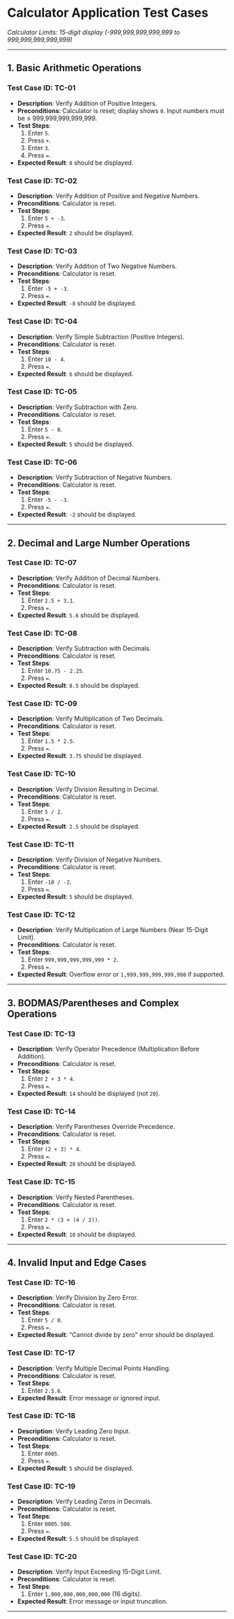# Calculator Application Test Cases    
*Calculator Limits: 15-digit display (-999,999,999,999,999 to 999,999,999,999,999)*  

---

## **1. Basic Arithmetic Operations**  

### **Test Case ID:** TC-01  
- **Description**: Verify Addition of Positive Integers.  
- **Preconditions**: Calculator is reset; display shows `0`. Input numbers must be ≤ 999,999,999,999,999.  
- **Test Steps**:  
  1. Enter `5`.  
  2. Press `+`.  
  3. Enter `3`.  
  4. Press `=`.  
- **Expected Result**: `8` should be displayed.  

### **Test Case ID:** TC-02  
- **Description**: Verify Addition of Positive and Negative Numbers.  
- **Preconditions**: Calculator is reset.  
- **Test Steps**:  
  1. Enter `5 + -3`.  
  2. Press `=`.  
- **Expected Result**: `2` should be displayed.  

### **Test Case ID:** TC-03  
- **Description**: Verify Addition of Two Negative Numbers.  
- **Preconditions**: Calculator is reset.  
- **Test Steps**:  
  1. Enter `-5 + -3`.  
  2. Press `=`.  
- **Expected Result**: `-8` should be displayed.  

### **Test Case ID:** TC-04  
- **Description**: Verify Simple Subtraction (Positive Integers).  
- **Preconditions**: Calculator is reset.  
- **Test Steps**:  
  1. Enter `10 - 4`.  
  2. Press `=`.  
- **Expected Result**: `6` should be displayed.  

### **Test Case ID:** TC-05  
- **Description**: Verify Subtraction with Zero.  
- **Preconditions**: Calculator is reset.  
- **Test Steps**:  
  1. Enter `5 - 0`.  
  2. Press `=`.  
- **Expected Result**: `5` should be displayed.  

### **Test Case ID:** TC-06  
- **Description**: Verify Subtraction of Negative Numbers.  
- **Preconditions**: Calculator is reset.  
- **Test Steps**:  
  1. Enter `-5 - -3`.  
  2. Press `=`.  
- **Expected Result**: `-2` should be displayed.  

---

## **2. Decimal and Large Number Operations**  

### **Test Case ID:** TC-07  
- **Description**: Verify Addition of Decimal Numbers.  
- **Preconditions**: Calculator is reset.  
- **Test Steps**:  
  1. Enter `2.5 + 3.1`.  
  2. Press `=`.  
- **Expected Result**: `5.6` should be displayed.  

### **Test Case ID:** TC-08  
- **Description**: Verify Subtraction with Decimals.  
- **Preconditions**: Calculator is reset.  
- **Test Steps**:  
  1. Enter `10.75 - 2.25`.  
  2. Press `=`.  
- **Expected Result**: `8.5` should be displayed.  

### **Test Case ID:** TC-09  
- **Description**: Verify Multiplication of Two Decimals.  
- **Preconditions**: Calculator is reset.  
- **Test Steps**:  
  1. Enter `1.5 * 2.5`.  
  2. Press `=`.  
- **Expected Result**: `3.75` should be displayed.  

### **Test Case ID:** TC-10  
- **Description**: Verify Division Resulting in Decimal.  
- **Preconditions**: Calculator is reset.  
- **Test Steps**:  
  1. Enter `5 / 2`.  
  2. Press `=`.  
- **Expected Result**: `2.5` should be displayed.  

### **Test Case ID:** TC-11  
- **Description**: Verify Division of Negative Numbers.  
- **Preconditions**: Calculator is reset.  
- **Test Steps**:  
  1. Enter `-10 / -2`.  
  2. Press `=`.  
- **Expected Result**: `5` should be displayed.  

### **Test Case ID:** TC-12  
- **Description**: Verify Multiplication of Large Numbers (Near 15-Digit Limit).  
- **Preconditions**: Calculator is reset.  
- **Test Steps**:  
  1. Enter `999,999,999,999,999 * 2`.  
  2. Press `=`.  
- **Expected Result**: Overflow error or `1,999,999,999,999,998` if supported.  

---

## **3. BODMAS/Parentheses and Complex Operations**  

### **Test Case ID:** TC-13  
- **Description**: Verify Operator Precedence (Multiplication Before Addition).  
- **Preconditions**: Calculator is reset.  
- **Test Steps**:  
  1. Enter `2 + 3 * 4`.  
  2. Press `=`.  
- **Expected Result**: `14` should be displayed (not `20`).  

### **Test Case ID:** TC-14  
- **Description**: Verify Parentheses Override Precedence.  
- **Preconditions**: Calculator is reset.  
- **Test Steps**:  
  1. Enter `(2 + 3) * 4`.  
  2. Press `=`.  
- **Expected Result**: `20` should be displayed.  

### **Test Case ID:** TC-15  
- **Description**: Verify Nested Parentheses.  
- **Preconditions**: Calculator is reset.  
- **Test Steps**:  
  1. Enter `2 * (3 + (4 / 2))`.  
  2. Press `=`.  
- **Expected Result**: `10` should be displayed.  

---

## **4. Invalid Input and Edge Cases**  

### **Test Case ID:** TC-16  
- **Description**: Verify Division by Zero Error.  
- **Preconditions**: Calculator is reset.  
- **Test Steps**:  
  1. Enter `5 / 0`.  
  2. Press `=`.  
- **Expected Result**: "Cannot divide by zero" error should be displayed.  

### **Test Case ID:** TC-17  
- **Description**: Verify Multiple Decimal Points Handling.  
- **Preconditions**: Calculator is reset.  
- **Test Steps**:  
  1. Enter `2.5.6`.  
- **Expected Result**: Error message or ignored input.  

### **Test Case ID:** TC-18  
- **Description**: Verify Leading Zero Input.  
- **Preconditions**: Calculator is reset.  
- **Test Steps**:  
  1. Enter `0005`.  
  2. Press `=`.  
- **Expected Result**: `5` should be displayed.  

### **Test Case ID:** TC-19  
- **Description**: Verify Leading Zeros in Decimals.  
- **Preconditions**: Calculator is reset.  
- **Test Steps**:  
  1. Enter `0005.500`.  
  2. Press `=`.  
- **Expected Result**: `5.5` should be displayed.  

### **Test Case ID:** TC-20  
- **Description**: Verify Input Exceeding 15-Digit Limit.  
- **Preconditions**: Calculator is reset.  
- **Test Steps**:  
  1. Enter `1,000,000,000,000,000` (16 digits).  
- **Expected Result**: Error message or input truncation.  

---
  
 
